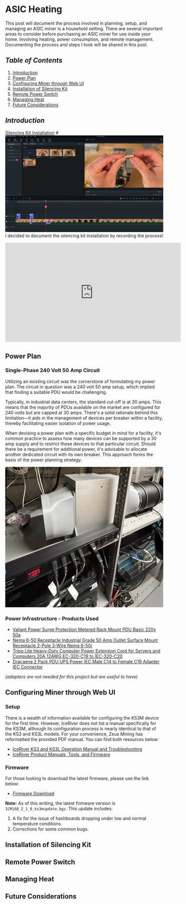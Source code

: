 # ASIC Heating 
This post will document the process involved in planning, setup, and managing an ASIC miner is a household setting. There are several important areas to consider before purchasing an ASIC miner for use inside your home. Involving heating, power consumption, and remote management. Documenting the process and steps I took will be shared in this post.

## *Table of Contents*
1. [Introduction](#introduction)
2. [Power Plan](#power-plan)
3. [Configuring Miner through Web UI](#configuring-miner-through-web-ui)
4. [Installation of Silencing Kit](#installation-of-silencing-kit)
5. [Remote Power Switch](#remote-power-switch)
6. [Managing Heat](#managing-heat)
7. [Future Considerations](#future-considerations)

## *Introduction* 
[Silencing Kit Installation](https://youtu.be/tIneY9daxnw?si=ualFuQoHbqlXtb2A)
#![Thumbnail](introduction.jpg)
I decided to document the silencing kit installation by recording the process!
<iframe width="560" height="315" src="https://www.youtube.com/embed/tIneY9daxnw?si=xXTt_P2DcuZ7qO-y" title="YouTube video player" frameborder="0" allow="accelerometer; autoplay; clipboard-write; encrypted-media; gyroscope; picture-in-picture; web-share" allowfullscreen></iframe>

## Power Plan

### Single-Phase 240 Volt 50 Amp Circuit

Utilizing an existing circuit was the cornerstone of formulating my power plan. The circuit in question was a 240 volt 50 amp setup, which implied that finding a suitable PDU would be challenging.

Typically, in industrial data centers, the standard cut-off is at 30 amps. This means that the majority of PDUs available on the market are configured for 240 volts but are capped at 30 amps. There's a solid rationale behind this limitation—it aids in the management of devices per breaker within a facility, thereby facilitating easier isolation of power usage.

When devising a power plan with a specific budget in mind for a facility, it's common practice to assess how many devices can be supported by a 30 amp supply and to restrict those devices to that particular circuit. Should there be a requirement for additional power, it's advisable to allocate another dedicated circuit with its own breaker. This approach forms the basis of the power planning strategy.

![PDU Picture](pdu.jpg)

### Power Infrastructure - Products Used 

- <a target="_blank" href="https://www.amazon.com/gp/product/B0BFFB458M/ref=ppx_yo_dt_b_search_asin_title?ie=UTF8&amp;psc=1&_encoding=UTF8&tag=codypaternost-20&linkCode=ur2&linkId=a9ddd6b402e715f57bfcf0a9944ea4bb&camp=1789&creative=9325">Valiant Power Surge Protection Metered Rack Mount PDU Basic 220v 50a</a>
- <a target="_blank" href="https://www.amazon.com/EDYCARX-Receptacle-Industrial-Outlet-Surface/dp/B0C4FHQ4NL/ref=sr_1_7?crid=UL1FDQDQ3YIA&amp;keywords=L6-50r%252Bblack&amp;qid=1707014530&amp;sprefix=l6-50r%252Bblac%252Caps%252C115&amp;sr=8-7&amp;th=1&_encoding=UTF8&tag=codypaternost-20&linkCode=ur2&linkId=7a11142179905bebf9f17cca03b8f360&camp=1789&creative=9325">Nema 6-50 Receptacle Industrial Grade 50 Amp Outlet Surface Mount Receptacle 2-Pole 3-Wire Nema 6-50r</a>
- <a target="_blank" href="https://www.amazon.com/gp/product/B001348EDC/ref=ppx_yo_dt_b_search_asin_title?ie=UTF8&amp;th=1https://www.amazon.com/gp/product/B001348EDC/ref=ppx_yo_dt_b_search_asin_title?ie=UTF8&amp;th=1&_encoding=UTF8&tag=codypaternost-20&linkCode=ur2&linkId=7b1e9fae45399d10a7095922959ec344&camp=1789&creative=9325">Tripp Lite Heavy-Duty Computer Power Extension Cord for Servers and Computers 20A 12AWG EC-320-C19 to IEC-320-C20</a>
- <a target="_blank" href="https://www.amazon.com/gp/product/B09R6JM1VC/ref=ppx_yo_dt_b_search_asin_title?ie=UTF8&amp;th=1&_encoding=UTF8&tag=codypaternost-20&linkCode=ur2&linkId=f00c7d69d2cd5068fea4916b72d2f3bc&camp=1789&creative=9325">Dracaena 2 Pack PDU UPS Power IEC Male C14 to Female C19 Adapter IEC Connector </a>

*(adapters are not needed for this project but are useful to have)*
## Configuring Miner through Web UI

### Setup

There is a wealth of information available for configuring the KS3M device for the first time. However, IceRiver does not list a manual specifically for the KS3M, although its configuration process is nearly identical to that of the KS3 and KS3L models. For your convenience, Zeus Mining has reformatted the provided PDF manual. You can find both resources below:

- [IceRiver KS3 and KS3L Operation Manual and Troubleshooting](https://www.zeusbtc.com/articles/information/4718-iceriver-ks3-ks3l-operation-manual-and-troubleshooting)
- [IceRiver Product Manuals, Tools, and Firmware](https://www.iceriver.io/tutorial/)

### Firmware

For those looking to download the latest firmware, please use the link below:

- [Firmware Download](https://www.iceriver.io/firmware-download/)

**Note:** As of this writing, the latest firmware version is `ICM168_2_1_0_ks3mupdate.bgz`. This update includes:

1. A fix for the issue of hashboards dropping under low and normal temperature conditions.
2. Corrections for some common bugs.


## Installation of Silencing Kit

## Remote Power Switch

## Managing Heat

## Future Considerations